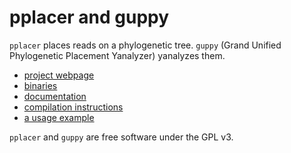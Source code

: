 # pplacer and guppy

`pplacer` places reads on a phylogenetic tree. 
`guppy` (Grand Unified Phylogenetic Placement Yanalyzer) yanalyzes them.

* [project webpage](http://matsen.fhcrc.org/pplacer/)
* [binaries](http://matsen.fhcrc.org/pplacer/download.html)
* [documentation](http://matsen.github.com/pplacer/)
* [compilation instructions](http://matsen.fhcrc.org/pplacer/compile.html)
* [a usage example](http://github.com/fhcrc/microbiome-demo)

`pplacer` and `guppy` are free software under the GPL v3.

